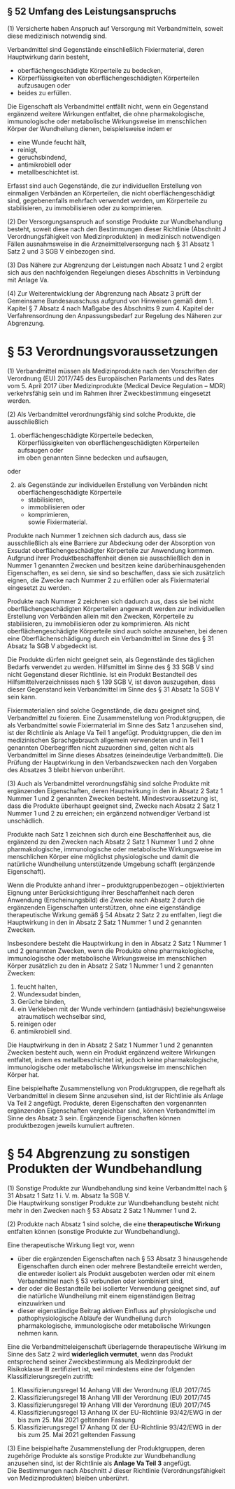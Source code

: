 ## § 52 Umfang des Leistungsanspruchs  

(1) Versicherte haben Anspruch auf Versorgung mit Verbandmitteln, soweit diese medizinisch notwendig sind.  

Verbandmittel sind Gegenstände einschließlich Fixiermaterial, deren Hauptwirkung darin besteht,  
- oberflächengeschädigte Körperteile zu bedecken,  
- Körperflüssigkeiten von oberflächengeschädigten Körperteilen aufzusaugen oder  
- beides zu erfüllen.  

Die Eigenschaft als Verbandmittel entfällt nicht, wenn ein Gegenstand ergänzend weitere Wirkungen entfaltet, die ohne pharmakologische, immunologische oder metabolische Wirkungsweise im menschlichen Körper der Wundheilung dienen, beispielsweise indem er  
- eine Wunde feucht hält,  
- reinigt,  
- geruchsbindend,  
- antimikrobiell oder  
- metallbeschichtet ist.  

Erfasst sind auch Gegenstände, die zur individuellen Erstellung von einmaligen Verbänden an Körperteilen, die nicht oberflächengeschädigt sind, gegebenenfalls mehrfach verwendet werden, um Körperteile zu stabilisieren, zu immobilisieren oder zu komprimieren.  

(2) Der Versorgungsanspruch auf sonstige Produkte zur Wundbehandlung besteht, soweit diese nach den Bestimmungen dieser Richtlinie (Abschnitt J Verordnungsfähigkeit von Medizinprodukten) in medizinisch notwendigen Fällen ausnahmsweise in die Arzneimittelversorgung nach § 31 Absatz 1 Satz 2 und 3 SGB V einbezogen sind.  

(3) Das Nähere zur Abgrenzung der Leistungen nach Absatz 1 und 2 ergibt sich aus den nachfolgenden Regelungen dieses Abschnitts in Verbindung mit Anlage Va.  

(4) Zur Weiterentwicklung der Abgrenzung nach Absatz 3 prüft der Gemeinsame Bundesausschuss aufgrund von Hinweisen gemäß dem 1. Kapitel § 7 Absatz 4 nach Maßgabe des Abschnitts 9 zum 4. Kapitel der Verfahrensordnung den Anpassungsbedarf zur Regelung des Näheren zur Abgrenzung.  

# § 53 Verordnungsvoraussetzungen

(1) Verbandmittel müssen als Medizinprodukte nach den Vorschriften der Verordnung (EU) 2017/745 des Europäischen Parlaments und des Rates vom 5. April 2017 über Medizinprodukte (Medical Device Regulation – MDR) verkehrsfähig sein und im Rahmen ihrer Zweckbestimmung eingesetzt werden.  

(2) Als Verbandmittel verordnungsfähig sind solche Produkte, die ausschließlich  

1. oberflächengeschädigte Körperteile bedecken,  
   Körperflüssigkeiten von oberflächengeschädigten Körperteilen aufsaugen oder  
   im oben genannten Sinne bedecken und aufsaugen,  

oder  

2. als Gegenstände zur individuellen Erstellung von Verbänden nicht oberflächengeschädigte Körperteile  
   - stabilisieren,  
   - immobilisieren oder  
   - komprimieren,  
   sowie Fixiermaterial.  

Produkte nach Nummer 1 zeichnen sich dadurch aus, dass sie ausschließlich als eine Barriere zur Abdeckung oder der Absorption von Exsudat oberflächengeschädigter Körperteile zur Anwendung kommen. Aufgrund ihrer Produktbeschaffenheit dienen sie ausschließlich den in Nummer 1 genannten Zwecken und besitzen keine darüberhinausgehenden Eigenschaften, es sei denn, sie sind so beschaffen, dass sie sich zusätzlich eignen, die Zwecke nach Nummer 2 zu erfüllen oder als Fixiermaterial eingesetzt zu werden.  

Produkte nach Nummer 2 zeichnen sich dadurch aus, dass sie bei nicht oberflächengeschädigten Körperteilen angewandt werden zur individuellen Erstellung von Verbänden allein mit den Zwecken, Körperteile zu stabilisieren, zu immobilisieren oder zu komprimieren. Als nicht oberflächengeschädigte Körperteile sind auch solche anzusehen, bei denen eine Oberflächenschädigung durch ein Verbandmittel im Sinne des § 31 Absatz 1a SGB V abgedeckt ist.  

Die Produkte dürfen nicht geeignet sein, als Gegenstände des täglichen Bedarfs verwendet zu werden. Hilfsmittel im Sinne des § 33 SGB V sind nicht Gegenstand dieser Richtlinie. Ist ein Produkt Bestandteil des Hilfsmittelverzeichnisses nach § 139 SGB V, ist davon auszugehen, dass dieser Gegenstand kein Verbandmittel im Sinne des § 31 Absatz 1a SGB V sein kann.  

Fixiermaterialien sind solche Gegenstände, die dazu geeignet sind, Verbandmittel zu fixieren. Eine Zusammenstellung von Produktgruppen, die als Verbandmittel sowie Fixiermaterial im Sinne des Satz 1 anzusehen sind, ist der Richtlinie als Anlage Va Teil 1 angefügt. Produktgruppen, die den im medizinischen Sprachgebrauch allgemein verwendeten und in Teil 1 genannten Oberbegriffen nicht zuzuordnen sind, gelten nicht als Verbandmittel im Sinne dieses Absatzes (eineindeutige Verbandmittel). Die Prüfung der Hauptwirkung in den Verbandszwecken nach den Vorgaben des Absatzes 3 bleibt hiervon unberührt.  

(3) Auch als Verbandmittel verordnungsfähig sind solche Produkte mit ergänzenden Eigenschaften, deren Hauptwirkung in den in Absatz 2 Satz 1 Nummer 1 und 2 genannten Zwecken besteht. Mindestvoraussetzung ist, dass die Produkte überhaupt geeignet sind, Zwecke nach Absatz 2 Satz 1 Nummer 1 und 2 zu erreichen; ein ergänzend notwendiger Verband ist unschädlich.  

Produkte nach Satz 1 zeichnen sich durch eine Beschaffenheit aus, die ergänzend zu den Zwecken nach Absatz 2 Satz 1 Nummer 1 und 2 ohne pharmakologische, immunologische oder metabolische Wirkungsweise im menschlichen Körper eine möglichst physiologische und damit die natürliche Wundheilung unterstützende Umgebung schafft (ergänzende Eigenschaft).  

Wenn die Produkte anhand ihrer – produktgruppenbezogen – objektivierten Eignung unter Berücksichtigung ihrer Beschaffenheit nach deren Anwendung (Erscheinungsbild) die Zwecke nach Absatz 2 durch die ergänzenden Eigenschaften unterstützen, ohne eine eigenständige therapeutische Wirkung gemäß § 54 Absatz 2 Satz 2 zu entfalten, liegt die Hauptwirkung in den in Absatz 2 Satz 1 Nummer 1 und 2 genannten Zwecken.  

Insbesondere besteht die Hauptwirkung in den in Absatz 2 Satz 1 Nummer 1 und 2 genannten Zwecken, wenn die Produkte ohne pharmakologische, immunologische oder metabolische Wirkungsweise im menschlichen Körper zusätzlich zu den in Absatz 2 Satz 1 Nummer 1 und 2 genannten Zwecken:  

1. feucht halten,  
2. Wundexsudat binden,  
3. Gerüche binden,  
4. ein Verkleben mit der Wunde verhindern (antiadhäsiv) beziehungsweise atraumatisch wechselbar sind,  
5. reinigen oder  
6. antimikrobiell sind.  

Die Hauptwirkung in den in Absatz 2 Satz 1 Nummer 1 und 2 genannten Zwecken besteht auch, wenn ein Produkt ergänzend weitere Wirkungen entfaltet, indem es metallbeschichtet ist, jedoch keine pharmakologische, immunologische oder metabolische Wirkungsweise im menschlichen Körper hat.  

Eine beispielhafte Zusammenstellung von Produktgruppen, die regelhaft als Verbandmittel in diesem Sinne anzusehen sind, ist der Richtlinie als Anlage Va Teil 2 angefügt. Produkte, deren Eigenschaften den vorgenannten ergänzenden Eigenschaften vergleichbar sind, können Verbandmittel im Sinne des Absatz 3 sein. Ergänzende Eigenschaften können produktbezogen jeweils kumuliert auftreten.  

# § 54 Abgrenzung zu sonstigen Produkten der Wundbehandlung  

(1) Sonstige Produkte zur Wundbehandlung sind keine Verbandmittel nach § 31 Absatz 1 Satz 1 i. V. m. Absatz 1a SGB V.  
Die Hauptwirkung sonstiger Produkte zur Wundbehandlung besteht nicht mehr in den Zwecken nach § 53 Absatz 2 Satz 1 Nummer 1 und 2.  

(2) Produkte nach Absatz 1 sind solche, die eine **therapeutische Wirkung** entfalten können (sonstige Produkte zur Wundbehandlung).  

Eine therapeutische Wirkung liegt vor, wenn  
- über die ergänzenden Eigenschaften nach § 53 Absatz 3 hinausgehende Eigenschaften durch einen oder mehrere Bestandteile erreicht werden, die entweder isoliert als Produkt ausgeboten werden oder mit einem Verbandmittel nach § 53 verbunden oder kombiniert sind,  
- der oder die Bestandteile bei isolierter Verwendung geeignet sind, auf die natürliche Wundheilung mit einem eigenständigen Beitrag einzuwirken und  
- dieser eigenständige Beitrag aktiven Einfluss auf physiologische und pathophysiologische Abläufe der Wundheilung durch pharmakologische, immunologische oder metabolische Wirkungen nehmen kann.  

Eine die Verbandmitteleigenschaft überlagernde therapeutische Wirkung im Sinne des Satz 2 wird **widerleglich vermutet**, wenn das Produkt entsprechend seiner Zweckbestimmung als Medizinprodukt der Risikoklasse III zertifiziert ist, weil mindestens eine der folgenden Klassifizierungsregeln zutrifft:  

1. Klassifizierungsregel 14 Anhang VIII der Verordnung (EU) 2017/745  
2. Klassifizierungsregel 18 Anhang VIII der Verordnung (EU) 2017/745  
3. Klassifizierungsregel 19 Anhang VIII der Verordnung (EU) 2017/745  
4. Klassifizierungsregel 13 Anhang IX der EU-Richtlinie 93/42/EWG in der bis zum 25. Mai 2021 geltenden Fassung  
5. Klassifizierungsregel 17 Anhang IX der EU-Richtlinie 93/42/EWG in der bis zum 25. Mai 2021 geltenden Fassung  

(3) Eine beispielhafte Zusammenstellung der Produktgruppen, deren zugehörige Produkte als sonstige Produkte zur Wundbehandlung anzusehen sind, ist der Richtlinie als **Anlage Va Teil 3** angefügt.  
Die Bestimmungen nach Abschnitt J dieser Richtlinie (Verordnungsfähigkeit von Medizinprodukten) bleiben unberührt.  